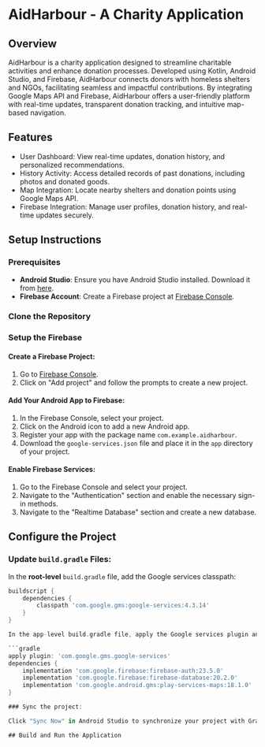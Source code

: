 # AidHarbour - A Charity Application

## Overview

AidHarbour is a charity application designed to streamline charitable activities and enhance donation processes. Developed using Kotlin, Android Studio, and Firebase, AidHarbour connects donors with homeless shelters and NGOs, facilitating seamless and impactful contributions. By integrating Google Maps API and Firebase, AidHarbour offers a user-friendly platform with real-time updates, transparent donation tracking, and intuitive map-based navigation.

## Features

- User Dashboard: View real-time updates, donation history, and personalized recommendations.
- History Activity: Access detailed records of past donations, including photos and donated goods.
- Map Integration: Locate nearby shelters and donation points using Google Maps API.
- Firebase Integration: Manage user profiles, donation history, and real-time updates securely.


## Setup Instructions

### Prerequisites

- **Android Studio**: Ensure you have Android Studio installed. Download it from [here](https://developer.android.com/studio).
- **Firebase Account**: Create a Firebase project at [Firebase Console](https://console.firebase.google.com/).

### Clone the Repository

### Setup the Firebase

#### Create a Firebase Project:

1. Go to [Firebase Console](https://console.firebase.google.com/).
2. Click on "Add project" and follow the prompts to create a new project.

#### Add Your Android App to Firebase:

1. In the Firebase Console, select your project.
2. Click on the Android icon to add a new Android app.
3. Register your app with the package name `com.example.aidharbour`.
4. Download the `google-services.json` file and place it in the `app` directory of your project.

#### Enable Firebase Services:

1. Go to the Firebase Console and select your project.
2. Navigate to the "Authentication" section and enable the necessary sign-in methods.
3. Navigate to the "Realtime Database" section and create a new database.

## Configure the Project

### Update `build.gradle` Files:

In the **root-level** `build.gradle` file, add the Google services classpath:

```gradle
buildscript {
    dependencies {
        classpath 'com.google.gms:google-services:4.3.14'
    }
}

In the app-level build.gradle file, apply the Google services plugin and add Firebase dependencies:

```gradle
apply plugin: 'com.google.gms.google-services'
dependencies {
    implementation 'com.google.firebase:firebase-auth:23.5.0'
    implementation 'com.google.firebase:firebase-database:20.2.0'
    implementation 'com.google.android.gms:play-services-maps:18.1.0'
}

### Sync the project:

Click "Sync Now" in Android Studio to synchronize your project with Gradle files.

## Build and Run the Application




